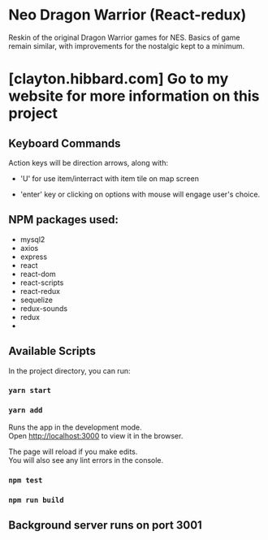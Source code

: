 #  Neo Dragon Warrior (React-redux)
Reskin of the original Dragon Warrior games for NES.
Basics of game remain similar, with improvements for the nostalgic kept to a minimum. 

# [clayton.hibbard.com] Go to my website for more information on this project

## Keyboard Commands
Action keys will be direction arrows, along with: 

* 'U' for use item/interract with item tile on map screen

* 'enter' key or clicking on options with mouse will engage user's choice.


## NPM packages used:

* mysql2
* axios
* express
* react
* react-dom
* react-scripts
* react-redux
* sequelize
* redux-sounds
* redux
* 


## Available Scripts

In the project directory, you can run:

### `yarn start`

### `yarn add`

Runs the app in the development mode.<br>
Open [http://localhost:3000](http://localhost:3000) to view it in the browser.

The page will reload if you make edits.<br>
You will also see any lint errors in the console.

### `npm test`

### `npm run build`

 

## Background server runs on port 3001

